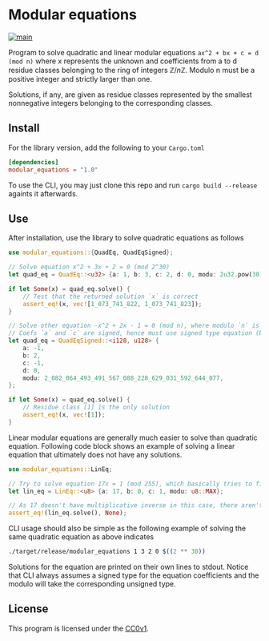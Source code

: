 # Modular equations

[![main](https://github.com/elmomoilanen/Modular-equations/actions/workflows/main.yml/badge.svg)](https://github.com/elmomoilanen/Modular-equations/actions/workflows/main.yml)

Program to solve quadratic and linear modular equations `ax^2 + bx + c = d (mod n)` where x represents the unknown and coefficients from a to d residue classes belonging to the ring of integers $\mathbb{Z}/n\mathbb{Z}$. Modulo n must be a positive integer and strictly larger than one.

Solutions, if any, are given as residue classes represented by the smallest nonnegative integers belonging to the corresponding classes.

## Install ##

For the library version, add the following to your `Cargo.toml`

```toml
[dependencies]
modular_equations = "1.0"
```

To use the CLI, you may just clone this repo and run `cargo build --release` againts it afterwards.

## Use ##

After installation, use the library to solve quadratic equations as follows

```rust
use modular_equations::{QuadEq, QuadEqSigned};

// Solve equation x^2 + 3x + 2 = 0 (mod 2^30)
let quad_eq = QuadEq::<u32> {a: 1, b: 3, c: 2, d: 0, modu: 2u32.pow(30)};

if let Some(x) = quad_eq.solve() {
    // Test that the returned solution `x` is correct
    assert_eq!(x, vec![1_073_741_822, 1_073_741_823]);
}

// Solve other equation -x^2 + 2x - 1 = 0 (mod n), where modulo `n` is now a semiprime
// Coefs `a` and `c` are signed, hence must use signed type equation (both types must have the same size in bytes!)
let quad_eq = QuadEqSigned::<i128, u128> {
    a: -1,
    b: 2,
    c: -1,
    d: 0,
    modu: 2_082_064_493_491_567_088_228_629_031_592_644_077,
};

if let Some(x) = quad_eq.solve() {
    // Residue class [1] is the only solution
    assert_eq!(x, vec![1]);
}
```

Linear modular equations are generally much easier to solve than quadratic equation. Following code block shows an example of solving a linear equation that ultimately does not have any solutions.

```rust
use modular_equations::LinEq;

// Try to solve equation 17x = 1 (mod 255), which basically tries to find the multiplicative inverse of 17 in Z/255Z
let lin_eq = LinEq::<u8> {a: 17, b: 0, c: 1, modu: u8::MAX};

// As 17 doesn't have multiplicative inverse in this case, there aren't solutions for the equation
assert_eq!(lin_eq.solve(), None);
```

CLI usage should also be simple as the following example of solving the same quadratic equation as above indicates

```bash
./target/release/modular_equations 1 3 2 0 $((2 ** 30))
```

Solutions for the equation are printed on their own lines to stdout. Notice that CLI always assumes a signed type for the equation coefficients and the modulo will take the corresponding unsigned type.

## License ##

This program is licensed under the [CC0v1](https://github.com/elmomoilanen/Modular-equations/blob/main/LICENSE).

